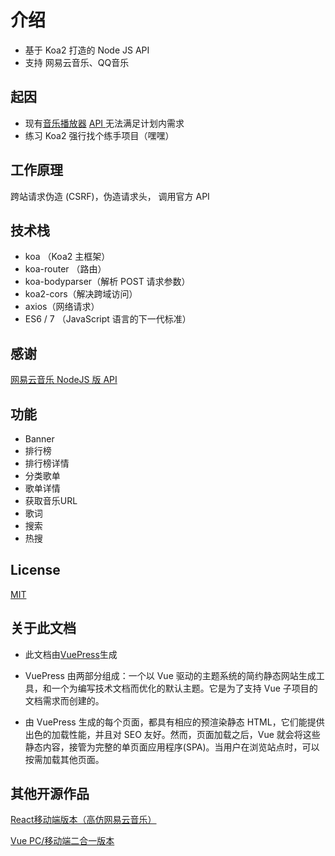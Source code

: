 # 介绍

* 基于 Koa2 打造的 Node JS API
* 支持 网易云音乐、QQ音乐

## 起因

* 现有[音乐播放器](https://github.com/maomao1996/Vue-mmPlayer)  [ API ](https://binaryify.github.io/NeteaseCloudMusicApi) 无法满足计划内需求
* 练习 Koa2 强行找个练手项目（嘿嘿）

## 工作原理

跨站请求伪造 (CSRF)，伪造请求头， 调用官方 API

## 技术栈

* koa （Koa2 主框架）
* koa-router （路由）
* koa-bodyparser（解析 POST 请求参数）
* koa2-cors（解决跨域访问）
* axios（网络请求）
* ES6 / 7 （JavaScript 语言的下一代标准）

## 感谢

[网易云音乐 NodeJS 版 API](https://binaryify.github.io/NeteaseCloudMusicApi)

## 功能

* Banner
* 排行榜
* 排行榜详情
* 分类歌单
* 歌单详情
* 获取音乐URL
* 歌词
* 搜索
* 热搜


## License

[MIT](https://github.com/maomao1996/mmNodeApi/blob/master/LICENSE)

## 关于此文档

* 此文档由[VuePress](http://caibaojian.com/vuepress/)生成

* VuePress 由两部分组成：一个以 Vue 驱动的主题系统的简约静态网站生成工具，和一个为编写技术文档而优化的默认主题。它是为了支持 Vue 子项目的文档需求而创建的。

* 由 VuePress 生成的每个页面，都具有相应的预渲染静态 HTML，它们能提供出色的加载性能，并且对 SEO 友好。然而，页面加载之后，Vue 就会将这些静态内容，接管为完整的单页面应用程序(SPA)。当用户在浏览站点时，可以按需加载其他页面。

## 其他开源作品

[React移动端版本（高仿网易云音乐）](https://github.com/maomao1996/react-music)

[Vue PC/移动端二合一版本](https://github.com/maomao1996/Vue-mmPlayer)
